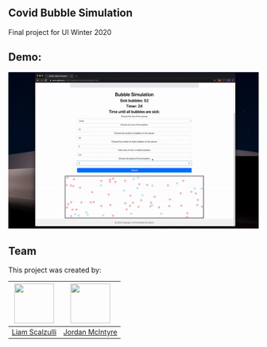 ## Covid Bubble Simulation
Final project for UI Winter 2020

## Demo:

![](images/demo.gif)

## Team

This project was created by:

[<img width="80" height="80" src="https://avatars0.githubusercontent.com/u/31192478?v=4&s=70">](https://github.com/terror) | [<img width="80" height="80" src="https://avatars3.githubusercontent.com/u/39545402?s=400&v=4">](https://github.com/staggier) |
--- | --- 
[Liam Scalzulli](https://github.com/terror) | [Jordan McIntyre](https://github.com/staggier)
